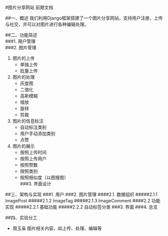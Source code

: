 #图片分享网站 前期文档  

##一、概述
我们利用Django框架搭建了一个图片分享网站，支持用户注册、上传与社交，并可以对图片进行各种编辑处理。  

##二、功能简述  
###1. 用户管理  
###2. 图片管理
1. 图片的上传  
	* 单独上传  
	* 批量上传  
2. 图片的处理
	* 灰度图
	* 二值化
	* 高斯模糊
	* 缩放
	* 旋转
	* 剪裁
3. 图片的信息标注
	* 自动标注类别
	* 用户手动添加类别
	* 点赞
4. 图片的展示
	* 按照上传时间
	* 按照上传用户
	* 按照赞数
	* 按照类别
	* 按照相似度（以图搜图）  
###3. 界面设计

##三、架构与实现
###1. 用户
###2. 图片管理
####2.1. 数据组织
#####2.1.1 ImagePost
#####2.1.2 ImageTag
#####2.1.3 ImageComment
####2.2 功能实现
#####2.2.1 基础功能
#####2.2.2 自动标签分类
###3. 界面
###4. 总览

##四、实验分工
* 周玉枭 图片相关内容，如上传、处理、编辑等